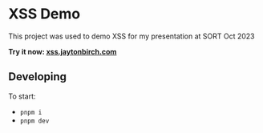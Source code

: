 # XSS Demo
This project was used to demo XSS for my presentation at SORT Oct 2023

**Try it now: [xss.jaytonbirch.com](https://xss.jaytonbirch.com/)**

## Developing
To start:
- `pnpm i`
- `pnpm dev`
